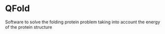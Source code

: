 # QFold
Software to solve the folding protein problem taking into account the energy of the protein structure
